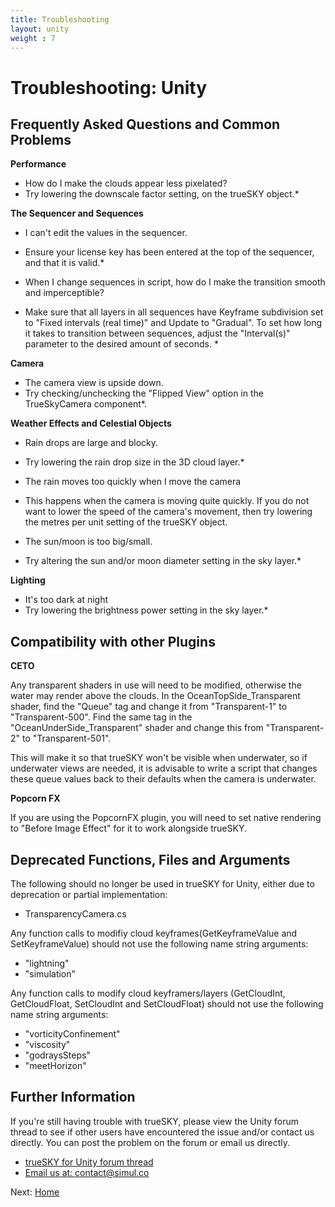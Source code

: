 ```yaml
---
title: Troubleshooting
layout: unity
weight : 7
---
```


Troubleshooting: Unity
================


Frequently Asked Questions and Common Problems
---------------

**Performance**

* How do I make the clouds appear less pixelated? 
* Try lowering the downscale factor setting, on the trueSKY object.*


**The Sequencer and Sequences**

* I can't edit the values in the sequencer.
* Ensure your license key has been entered at the top of the sequencer, and that it is valid.*

* When I change sequences in script, how do I make the transition smooth and imperceptible? 
* Make sure that all layers in all sequences have Keyframe subdivision set to "Fixed intervals (real time)" and Update to "Gradual". To set how long it takes to transition between sequences, adjust the "Interval(s)" parameter to the desired amount of seconds. *


**Camera**

* The camera view is upside down.
* Try checking/unchecking the "Flipped View" option in the TrueSkyCamera component*. 


**Weather Effects and Celestial Objects**

* Rain drops are large and blocky.
* Try lowering the rain drop size in the 3D cloud layer.*

* The rain moves too quickly when I move the camera
* This happens when the camera is moving quite quickly. If you do not want to lower the speed of the camera's movement, then try lowering the metres per unit setting of the trueSKY object.

* The sun/moon is too big/small.
* Try altering the sun and/or moon diameter setting in the sky layer.*


**Lighting**

* It's too dark at night
* Try lowering the brightness power setting in the sky layer.*



Compatibility with other Plugins
---------------------

**CETO**

Any transparent shaders in use will need to be modified, otherwise the water may render above the clouds. In the OceanTopSide_Transparent shader, find the "Queue" tag and change it from "Transparent-1" to "Transparent-500". Find the same tag in the "OceanUnderSide_Transparent" shader and change this from "Transparent-2" to "Transparent-501".   

This will make it so that trueSKY won't be visible when underwater, so if underwater views are needed, it is advisable to write a script that changes these queue values back to their defaults when the camera is underwater. 


**Popcorn FX**

If you are using the PopcornFX plugin, you will need to set native rendering to "Before Image Effect" for it to work alongside trueSKY.



Deprecated Functions, Files and Arguments
---------------------

The following should no longer be used in trueSKY for Unity, either due to deprecation or partial implementation:

* TransparencyCamera.cs

Any function calls to modifiy cloud keyframes(GetKeyframeValue and SetKeyframeValue) should not use the following name string arguments:

* "lightning"
* "simulation"

Any function calls to modify cloud keyframers/layers (GetCloudInt, GetCloudFloat, SetCloudInt and SetCloudFloat) should not use the following name string arguments:

* "vorticityConfinement"
* "viscosity"
* "godraysSteps"
* "meetHorizon"


Further Information
-----------------

If you're still having trouble with trueSKY, please view the Unity forum thread to see if other users have encountered the issue and/or contact us directly. You can post the problem on the forum or email us directly.

* [trueSKY for Unity forum thread](http://forum.unity3d.com/threads/released-truesky-alpha-for-unity-pro-volumetric-skies-clouds-and-time-of-day.262439/)
* [Email us at: contact@simul.co](mailto:contact@simul.co)


Next: <a href="/unity/index">Home</a>
